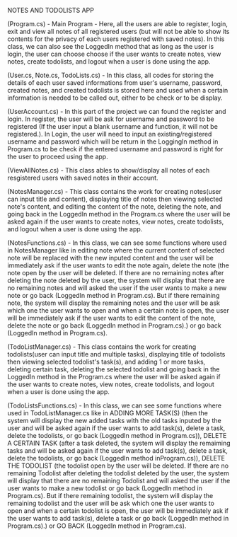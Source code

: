 NOTES AND TODOLISTS APP 

(Program.cs) - Main Program - Here, all the users are able to register, login, exit and view all notes of all registered users (but will not be able to show its contents
for the privacy of each users registered with saved notes). In this class, we can also see the LoggedIn method that as long as the user is login, the user can choose
choose if the user wants to create notes, view notes, create todolists, and logout when a user is done using the app.

(User.cs, Note.cs, TodoLists.cs) - In this class, all codes for storing the details of each user saved informations from user's username, password, created notes, and
created todolists is stored here and used when a certain information is needed to be called out, either to be check or to be display.

(UserAccount.cs) - In this part of the project we can found the register and login. In register, the user will be ask for username and password to be registered (If the user
input a blank username and function, it will not be registered.). In Login, the user will need to input an existing/registered username and password which will be return in
the LoggingIn method in Program.cs to be check if the entered username and password is right for the user to proceed using the app.

(ViewAllNotes.cs) - This class ables to show/display all notes of each resgistered users with saved notes in their account.

(NotesManager.cs) - This class contains the work for creating notes(user can input title and content), displaying title of notes then viewing selected note's content, 
and editing the content of the note, deleting the note, and going back in the LoggedIn method in the Program.cs where the user will be asked again if the user wants to 
create notes, view notes, create todolists, and logout when a user is done using the app.

(NotesFunctions.cs) - In this class, we can see some functions where used in NotesManager like in editing note where the current content of selected note will be replaced 
with the new inputed content and the user will be immediately ask if the user wants to edit the note again, delete the note (the note open by the user will be deleted. If there are no 
remaining notes after deleting the note deleted by the user, the system will display that there are no remaining notes and will asked the user if the user wants to 
make a new note or go back (LoggedIn method in Program.cs). But if there remaining note, the system will display the remaining notes and the user will be ask which
one the user wants to open and when a certain note is open, the user will be immediately ask if the user wants to edit the content of the note, delete the note or go back 
(LoggedIn method in Program.cs).) or go back (LoggedIn method in
Program.cs). 

(TodoListManager.cs) - This class contains the work for creating todolists(user can input title and multiple tasks), displaying title of todolists then viewing selected 
todolist's task(s), and adding 1 or more tasks, deleting certain task, deleting the selected todolist and going back in the LoggedIn method in the Program.cs where the user 
will be asked again if the user wants to create notes, view notes, create todolists, and logout when a user is done using the app.

(TodoListsFunctions.cs) - In this class, we can see some functions where used in TodoListManager.cs like in ADDING MORE TASK(S) (then the system will display the new added
tasks with the old tasks inputed by the user and will be asked again if the user wants to add task(s), delete a task, delete the todolists, or go back (LoggedIn method in
Program.cs)), DELETE A CERTAIN TASK (after a task deleted, the system will display the remaiming tasks and will be asked again if the user wants to add task(s), 
delete a task, delete the todolists, or go back (LoggedIn method inProgram.cs)), DELETE THE TODOLIST (the todolist open by the user will be deleted. If there are no 
remaining Todolist after deleting the todolist deleted by the user, the system will display that there are no remaining Todolist and will asked the user if the user wants to 
make a new todolist or go back (LoggedIn method in Program.cs). But if there remaining todolist, the system will display the remaining todolist and the user will be ask which
one the user wants to open and when a certain todolist is open, the user will be immediately ask if the user wants to add task(s), delete a task or go back 
(LoggedIn method in Program.cs).) or GO BACK (LoggedIn method in Program.cs).
